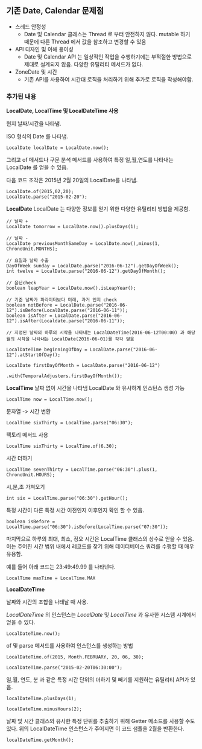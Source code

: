 ## 기존 Date, Calendar 문제점
* 스레드 안정성
	* Date 및 Calendar 클래스는 Thread 로 부터 안전하지 않다. mutable 하기 때문에 다른 Thread 에서 값을 참조하고 변경할 수 있음
* API 디자인 및 이해 용이성
	* Date 및 Calendar API 는 일상적인 작업을 수행하기에는 부적절한 방법으로 제대로 설계되지 않음. 다양한 유틸리티 메서드가 없다.
* ZoneDate 및 시간
	* 기존 API를 사용하여 시간대 로직을 처리하기 위해 추가로 로직을 작성해야함.

### 추가된 내용

**LocalDate, LocalTime 및 LocalDateTime 사용**

현지 날짜/시간을 나타냄.

ISO 형식의 Date 를 나타냄.
```
LocalDate localDate = LocalDate.now();
```

그리고 of 메서드나 구문 분석 메서드를 사용하여 특정 일,월,연도를 나타내는 LocalDate 를 얻을 수 있음.

다음 코드 조각은 2015년 2월 20일의 LocalDate를 나타냄.
```
LocalDate.of(2015,02,20);
LocalDate.parse("2015-02-20");
```

**LocalDate**
LocalDate 는 다양한 정보를 얻기 위한 다양한 유틸리티 방법을 제공함.
```
// 날짜 +
LocalDate tomorrow = LocalDate.now().plusDays(1);

// 날짜 -
LocalDate previousMonthSameDay = LocalDate.now(),minus(1, ChronoUnit.MONTHS);

// 요일과 날짜 수출
DayOfWeek sunday = LocalDate.parse("2016-06-12").getDayOfWeek();
int twelve = LocalDate.parse("2016-06-12").getDayOfMonth();

// 윤년check
boolean leapYear = LocalDate.now().isLeapYear();

// 기준 날짜가 파라미터보다 미래, 과거 인지 check
boolean notBefore = LocalDate.parse("2016-06-12").isBefore(LocalDate.parse("2016-06-11"));
boolean isAfter = LocalDate.parse("2016-06-12").isAfter(Localdate.parse("2016-06-11"));

// 지정된 날짜의 하루의 시작을 나타내는 LocalDateTime(2016-06-12T00:00) 과 해당 월의 시작을 나타내는 LocalDate(2016-06-01)를 각각 얻음

LocalDateTime beginningOfDay = LocalDate.parse("2016-06-12").atStartOfDay();

LocalDate firstDayOfMonth = LocalDate.parse("2016-06-12")

.with(TemporalAdjusters.firstDayOfMonth());
```

 **LocalTime**
 날짜 없이 시간을 나타냄
 LocalDate 와 유사하게 인스턴스 생성 가능
 ```
 LocalTime now = LocalTime.now();
```

문자열 -> 시간 변환
```
LocalTime sixThirty = LocalTime.parse("06:30");
```

팩토리 메서드 사용
```
LocalTime sixThirty = LocalTime.of(6.30);
```

시간 더하기
```
LocalTime sevenThirty = LocalTime.parse("06:30").plus(1, ChronoUnit.HOURS);
```

시,분,초 가져오기
```
int six = LocalTime.parse("06:30").getHour();
```

특정 시간이 다른 특정 시간 이전인지 이후인지 확인 할 수 있음.
```
boolean isBefore = LocalTime.parse("06:30").isBefore(LocalTime.parse("07:30"));
```

마지막으로 하루의 최대, 최소, 정오 시간은 LocalTime 클래스의 상수로 얻을 수 있음. 이는 주어진 시간 범위 내에서 레코드를 찾기 위해 데이터베이스 쿼리를 수행할 때 매우 유용함.

예를 들어 아래 코드는 23:49:49.99 를 나타낸다.
```
LocalTime maxTime = LocalTime.MAX
```

**LocalDateTime**

날짜와 시간의 조합을 나태날 때 사용.

_LocalDateTime_ 의 인스턴스는 _LocalDate_ 및 _LocalTime_ 과 유사한 시스템 시계에서 얻을 수 있다.

```
LocalDateTime.now();
```

of 및 parse 메서드를 사용하여 인스턴스를 생성하는 방법
```
LocalDateTime.of(2015, Month.FEBRUARY, 20, 06, 30);

LocalDateTime.parse("2015-02-20T06:30:00");
```

일,월, 연도, 분 과 같은 특정 시간 단위의 더하기 및 빼기를 지원하는 유틸리티 API가 있음.
```
localDateTime.plusDays(1);

localDateTime.minusHours(2);
```

날짜 및 시간 클래스와 유사한 특정 단위를 추출하기 위해 Getter 메소드를 사용할 수도 있다. 위의 LocalDateTime 인스턴스가 주어지면 이 코드 샘플을 2월을 반환한다.
```
localDateTime.getMonth();
```
